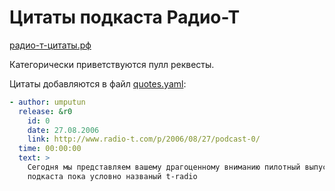 # Цитаты подкаста Радио-Т
[радио-т-цитаты.рф](http://радио-т-цитаты.рф)

Категорически приветствуются пулл реквесты.

Цитаты добавляются в файл [quotes.yaml](https://github.com/elquatro/rt-quotes/blob/master/quotes.yaml):
```yaml
- author: umputun
  release: &r0
    id: 0
    date: 27.08.2006
    link: http://www.radio-t.com/p/2006/08/27/podcast-0/
  time: 00:00:00
  text: >
    Сегодня мы представляем вашему драгоценному вниманию пилотный выпуск нового
    подкаста пока условно названый t-radio
```
